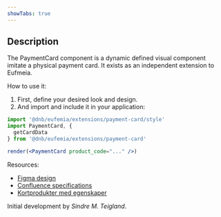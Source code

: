```yaml
---
showTabs: true
---
```


## Description

The PaymentCard component is a dynamic defined visual component imitate a physical payment card. It exists as an independent extension to Eufmeia.

How to use it:

1. First, define your desired look and design.
2. And import and include it in your application:

```jsx
import '@dnb/eufemia/extensions/payment-card/style'
import PaymentCard, {
  getCardData
} from '@dnb/eufemia/extensions/payment-card'

render(<PaymentCard product_code="..." />)
```

Resources:

- [Figma design](https://www.figma.com/file/j0ASRTZKfbAt0uSD4milex/Cards?node-id=0%3A1)
- [Confluence specifications](https://confluence.tech.dnb.no/pages/viewpage.action?spaceKey=PMDT&title=Cards+mapping)
- [Kortprodukter med egenskaper](http://team.erf01.net/sites/8974/Shared%20Documents/Kortprodukter_med_egenskaper.pdf)

Initial development by _Sindre M. Teigland_.
